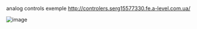 analog controls exemple  http://controlers.serg15577330.fe.a-level.com.ua/


![image](https://user-images.githubusercontent.com/72445490/144474271-7289f830-b888-4920-9a29-8638e34e342f.png)
